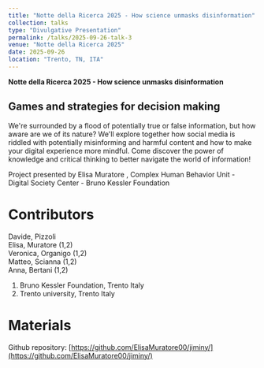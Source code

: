 ```yaml
---
title: "Notte della Ricerca 2025 - How science unmasks disinformation"
collection: talks
type: "Divulgative Presentation"
permalink: /talks/2025-09-26-talk-3
venue: "Notte della Ricerca 2025"
date: 2025-09-26
location: "Trento, TN, ITA"
---
```


**Notte della Ricerca 2025 - How science unmasks disinformation**

Games and strategies for decision making  
---

We're surrounded by a flood of potentially true or false information, but how aware are we of its nature? We'll explore together how social media is riddled with potentially misinforming and harmful content and how to make your digital experience more mindful. Come discover the power of knowledge and critical thinking to better navigate the world of information!

Project presented by Elisa Muratore , Complex Human Behavior Unit - Digital Society Center - Bruno Kessler Foundation

Contributors
======
Davide, Pizzoli  
Elisa, Muratore (1,2)  
Veronica, Organigo (1,2)  
Matteo, Scianna (1,2)  
Anna, Bertani (1,2)  

1. Bruno Kessler Foundation, Trento Italy
2. Trento university, Trento Italy

Materials
======
Github repository: [https://github.com/ElisaMuratore00/jiminy/](https://github.com/ElisaMuratore00/jiminy/)

